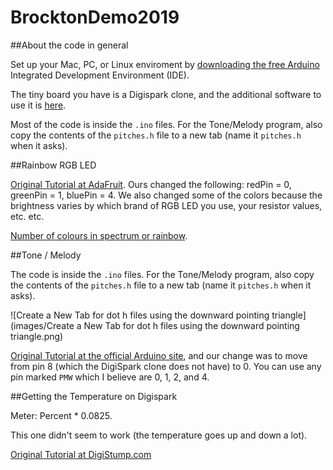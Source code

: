 # BrocktonDemo2019

##About the code in general

Set up your Mac, PC, or Linux enviroment by [downloading the free Arduino](https://www.arduino.cc/en/Main/Software) Integrated Development Environment (IDE). 

The tiny board you have is a Digispark clone, and the additional software to use it is [here](https://digistump.com/wiki/digispark/tutorials/connecting). 

Most of the code is inside the `.ino` files. For the Tone/Melody program, also copy the contents of the `pitches.h` file to a new tab (name it `pitches.h` when it asks). 


##Rainbow RGB LED

[Original Tutorial at AdaFruit](https://learn.adafruit.com/adafruit-arduino-lesson-3-rgb-leds/arduino-sketch). Ours changed the following: redPin = 0, greenPin = 1, bluePin = 4. We also changed some of the colors because the brightness varies by which brand of RGB LED you use, your resistor values, etc. etc. 

[Number of colours in spectrum or rainbow](https://en.wikipedia.org/wiki/Rainbow#Number_of_colours_in_spectrum_or_rainbow). 


##Tone / Melody

The code is inside the `.ino` files. For the Tone/Melody program, also copy the contents of the `pitches.h` file to a new tab (name it `pitches.h` when it asks). 

![Create a New Tab for dot h files using the downward pointing triangle](images/Create a New Tab for dot h files using the downward pointing triangle.png)

[Original Tutorial at the official Arduino site](https://www.arduino.cc/en/Tutorial/ToneMelody), and our change was to move from pin 8 (which the DigiSpark clone does not have) to 0. You can use any pin marked `PMW` which I believe are 0, 1, 2, and 4. 


##Getting the Temperature on Digispark

Meter: Percent * 0.0825. 

This one didn't seem to work (the temperature goes up and down a lot). 

[Original Tutorial at DigiStump.com](https://digistump.com/wiki/digispark/quickref)
